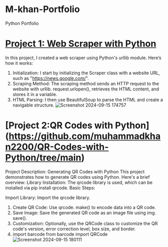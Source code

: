 # M-khan-Portfolio
Python Portfolio
# [Project 1: Web Scraper with Python](https://github.com/muhammadkhan2200/Web-Scraper-with-Python/blob/main/README.md#web-scraper-with-python)
In this project, I created a web scraper using Python's urllib module. Here’s how it works:
1. Initialization: I start by initializing the Scraper class with a website URL, such as "https://news.google.com/".
2. Scraping Method: The scraping method sends an HTTP request to the website with urllib. request.urlopen(), retrieves the HTML content, and stores it in a variable.
3. HTML Parsing: I then use BeautifulSoup to parse the HTML and create a navigable structure.
 ![Screenshot 2024-09-15 174757](https://github.com/user-attachments/assets/73da4236-756c-489b-ab20-3a61bb3fade1)

# [Project 2:QR Codes with Python] (https://github.com/muhammadkhan2200/QR-Codes-with-Python/tree/main)
Project Description: Generating QR Codes with Python This project demonstrates how to generate QR codes using Python. Here's a brief overview: Library Installation: The qrcode library is used, which can be installed via pip install qrcode. Basic Steps:

Import Library: Import the qrcode library.
1. Create QR Code: Use qrcode. make() to encode data into a QR code.
2. Save Image: Save the generated QR code as an image file using img. save().
3. Customization: Optionally, use the QRCode class to customize the QR code's version, error correction level, box size, and border.
4. import barcode from barcode import QRCode
 ![Screenshot 2024-09-15 180111](https://github.com/user-attachments/assets/ffe3daed-7985-4353-833b-e49721553bae)
